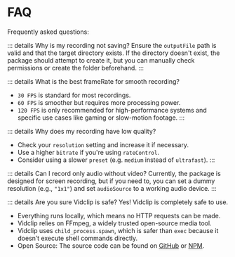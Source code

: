 # FAQ

Frequently asked questions:

::: details Why is my recording not saving?
Ensure the `outputFile` path is valid and that the target directory exists. If the directory doesn't exist, the package should attempt to create it, but you can manually check permissions or create the folder beforehand.
:::

::: details What is the best frameRate for smooth recording?
- `30 FPS` is standard for most recordings.
- `60 FPS` is smoother but requires more processing power.
- `120 FPS` is only recommended for high-performance systems and specific use cases like gaming or slow-motion footage.
:::

::: details Why does my recording have low quality?
- Check your `resolution` setting and increase it if necessary.
- Use a higher `bitrate` if you're using `rateControl`.
- Consider using a slower `preset` (e.g. `medium` instead of `ultrafast`).
:::

::: details Can I record only audio without video?
Currently, the package is designed for screen recording, but if you need to, you can set a dummy resolution (e.g., `"1x1"`) and set `audioSource` to a working audio device.
:::

::: details Are you sure Vidclip is safe?
Yes! Vidclip is completely safe to use.

- Everything runs locally, which means no HTTP requests can be made.
- Vidclip relies on FFmpeg, a widely trusted open-source media tool.
- Vidclip uses `child_process.spawn`, which is safer than `exec` because it doesn’t execute shell commands directly.
- Open Source: The source code can be found on [GitHub](https://github.com/realyoterry/vidclip/tree/main) or [NPM](https://www.npmjs.com/package/vidclip?activeTab=code).

